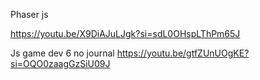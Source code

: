 Phaser js

https://youtu.be/X9DiAJuLJgk?si=sdL0OHspLThPm65J

Js game dev 6 no journal
https://youtu.be/gtfZUnUOgKE?si=OQO0zaagGzSiU09J